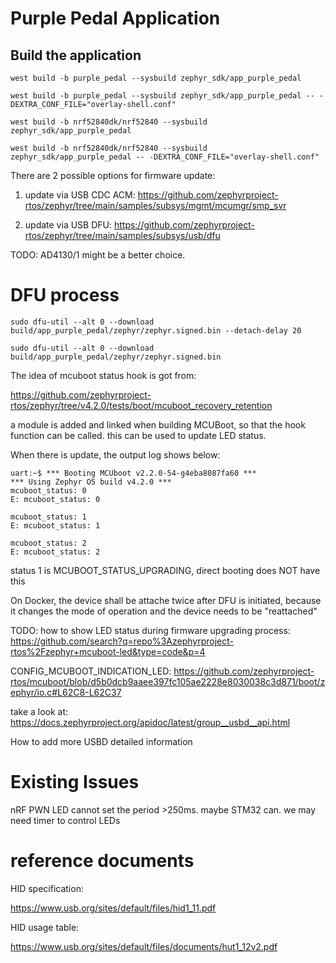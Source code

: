 # Purple Pedal Application

## Build the application
```shell
west build -b purple_pedal --sysbuild zephyr_sdk/app_purple_pedal

west build -b purple_pedal --sysbuild zephyr_sdk/app_purple_pedal -- -DEXTRA_CONF_FILE="overlay-shell.conf"

west build -b nrf52840dk/nrf52840 --sysbuild zephyr_sdk/app_purple_pedal

west build -b nrf52840dk/nrf52840 --sysbuild zephyr_sdk/app_purple_pedal -- -DEXTRA_CONF_FILE="overlay-shell.conf"

```

There are 2 possible options for firmware update:

1. update via USB CDC ACM: https://github.com/zephyrproject-rtos/zephyr/tree/main/samples/subsys/mgmt/mcumgr/smp_svr

2. update via USB DFU: https://github.com/zephyrproject-rtos/zephyr/tree/main/samples/subsys/usb/dfu


TODO: AD4130/1 might be a better choice.

# DFU process

```
sudo dfu-util --alt 0 --download build/app_purple_pedal/zephyr/zephyr.signed.bin --detach-delay 20

sudo dfu-util --alt 0 --download build/app_purple_pedal/zephyr/zephyr.signed.bin
```

The idea of mcuboot status hook is got from:

https://github.com/zephyrproject-rtos/zephyr/tree/v4.2.0/tests/boot/mcuboot_recovery_retention

a module is added and linked when building MCUBoot, so that the hook function can be called.
this can be used to update LED status.


When there is update, the output log shows below:

```
uart:~$ *** Booting MCUboot v2.2.0-54-g4eba8087fa60 ***
*** Using Zephyr OS build v4.2.0 ***
mcuboot_status: 0
E: mcuboot_status: 0

mcuboot_status: 1
E: mcuboot_status: 1

mcuboot_status: 2
E: mcuboot_status: 2
```
status 1 is MCUBOOT_STATUS_UPGRADING, direct booting does NOT have this

On Docker, the device shall be attache twice after DFU is initiated, because it changes the mode of operation and the device needs to be "reattached"

TODO: how to show LED status during firmware upgrading process:
https://github.com/search?q=repo%3Azephyrproject-rtos%2Fzephyr+mcuboot-led&type=code&p=4

CONFIG_MCUBOOT_INDICATION_LED:
https://github.com/zephyrproject-rtos/mcuboot/blob/d5b0dcb9aaee397fc105ae2228e8030038c3d871/boot/zephyr/io.c#L62C8-L62C37

take a look at:
https://docs.zephyrproject.org/apidoc/latest/group__usbd__api.html

How to add more USBD detailed information

# Existing Issues

nRF PWN LED cannot set the period >250ms. maybe STM32 can. we may need timer to control LEDs


# reference documents

HID specification:

https://www.usb.org/sites/default/files/hid1_11.pdf

HID usage table:

https://www.usb.org/sites/default/files/documents/hut1_12v2.pdf